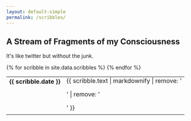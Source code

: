 ```yaml
---
layout: default-simple
permalink: /scribbles/
---
```


<section>
    <h1>A Stream of Fragments of my Consciousness</h1>
    <p>It's like twitter but without the junk.</p>
    <table>
        {% for scribble in site.data.scribbles %}
            <tr style="vertical-align: top;">
                <td style="white-space: nowrap; padding-bottom: 0.5em">
                    <strong><time datetime="{{ scribble.date | date_to_xmlschema }}">{{ scribble.date }}</time></strong>
                </td>
                <!-- TODO: Move into CSS !-->
                <td style="padding: 0.5em; padding-top: 0;">
                    {{ scribble.text | markdownify | remove: '<p>' | remove: '</p>' }}
                </td>
            </tr>
        {% endfor %}
    </table>
</section>
